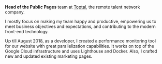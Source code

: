 **Head of the Public Pages** team at [Toptal](https://toptal.com), the remote talent network company.

I mostly focus on making my team happy and productive, empowering us to meet business objectives and expectations, and contributing to the modern front-end technology.

Up till August 2018, as a developer, I created a performance monitoring tool for our website with great parallelization capabilities. It works on top of the Google Cloud infrastructure and uses Lighthouse and Docker. Also, I crafted new and updated existing marketing pages.
